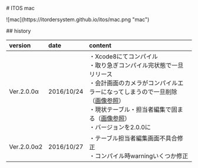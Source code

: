 <title>ITOS Self 3</title>
# ITOS mac
<p class="center">
![mac](https://itordersystem.github.io/itos/mac.png "mac")
</p>
## history

| version | date | content |
|:--|:--|:--|
| Ver.2.0.0α | 2016/10/24 | ・Xcode8にてコンパイル<br>・取り急ぎコンパイル完状態で一旦リリース<br>・会計画面のカメラがコンパイルエラーになってしまうので一旦削除（<a href="./histimage/2_0_0_a_2.png">画像参照</a>）<br>・現状テーブル・担当者編集で固まる（<a href="./histimage/2_0_0_a_1.png">画像参照</a>） <br>・バージョンを2.0.0に<br> |
| Ver.2.0.0α2 | 2016/10/27 | ・テーブル担当者編集画面不具合修正<br>・コンパイル時warningいくつか修正|
